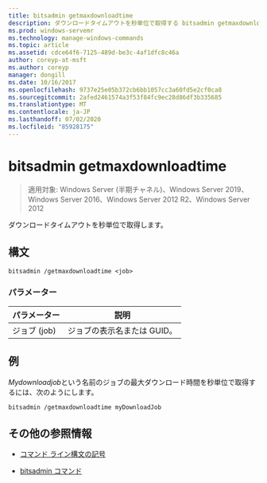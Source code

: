 ```yaml
---
title: bitsadmin getmaxdownloadtime
description: ダウンロードタイムアウトを秒単位で取得する bitsadmin getmaxdownloadtime コマンドの参照記事。
ms.prod: windows-servemr
ms.technology: manage-windows-commands
ms.topic: article
ms.assetid: cdce64f6-7125-489d-be3c-4af1dfc8c46a
author: coreyp-at-msft
ms.author: coreyp
manager: dongill
ms.date: 10/16/2017
ms.openlocfilehash: 9737e25e05b372cb6bb1057cc3a60fd5e2cf0ca8
ms.sourcegitcommit: 2afed2461574a3f53f84fc9ec28d86df3b335685
ms.translationtype: MT
ms.contentlocale: ja-JP
ms.lasthandoff: 07/02/2020
ms.locfileid: "85928175"
---
```

# <a name="bitsadmin-getmaxdownloadtime"></a>bitsadmin getmaxdownloadtime

> 適用対象: Windows Server (半期チャネル)、Windows Server 2019、Windows Server 2016、Windows Server 2012 R2、Windows Server 2012

ダウンロードタイムアウトを秒単位で取得します。

## <a name="syntax"></a>構文

```
bitsadmin /getmaxdownloadtime <job>
```

### <a name="parameters"></a>パラメーター

| パラメーター | 説明 |
| -------------- | -------------- |
| ジョブ (job) | ジョブの表示名または GUID。 |

## <a name="examples"></a>例

*Mydownloadjob*という名前のジョブの最大ダウンロード時間を秒単位で取得するには、次のようにします。

```
bitsadmin /getmaxdownloadtime myDownloadJob
```

## <a name="additional-references"></a>その他の参照情報

- [コマンド ライン構文の記号](command-line-syntax-key.md)

- [bitsadmin コマンド](bitsadmin.md)
